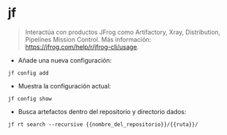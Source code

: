 # jf

> Interactúa con productos JFrog como Artifactory, Xray, Distribution, Pipelines Mission Control.
> Más información: <https://jfrog.com/help/r/jfrog-cli/usage>.

- Añade una nueva configuración:

`jf config add`

- Muestra la configuración actual:

`jf config show`

- Busca artefactos dentro del repositorio y directorio dados:

`jf rt search --recursive {{nombre_del_repositorio}}/{{ruta}}/`
